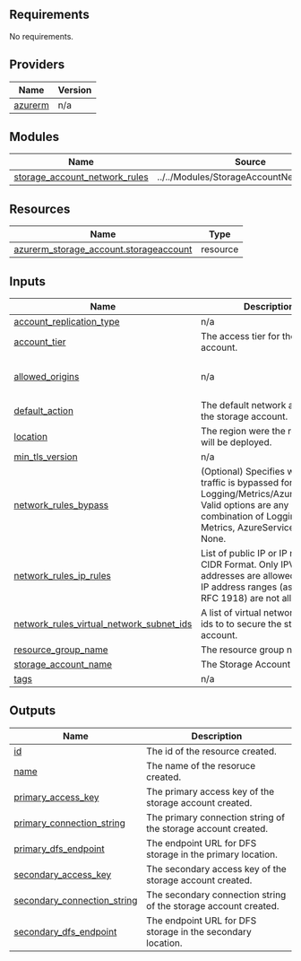 
## Requirements

No requirements.

## Providers

| Name | Version |
|------|---------|
| <a name="provider_azurerm"></a> [azurerm](#provider\_azurerm) | n/a |

## Modules

| Name | Source | Version |
|------|--------|---------|
| <a name="module_storage_account_network_rules"></a> [storage\_account\_network\_rules](#module\_storage\_account\_network\_rules) | ../../Modules/StorageAccountNetworkRules/ | n/a |

## Resources

| Name | Type |
|------|------|
| [azurerm_storage_account.storageaccount](https://registry.terraform.io/providers/hashicorp/azurerm/latest/docs/resources/storage_account) | resource |

## Inputs

| Name | Description | Type | Default | Required |
|------|-------------|------|---------|:--------:|
| <a name="input_account_replication_type"></a> [account\_replication\_type](#input\_account\_replication\_type) | n/a | `string` | `"LRS"` | no |
| <a name="input_account_tier"></a> [account\_tier](#input\_account\_tier) | The access tier for the storage account. | `string` | `"Standard"` | no |
| <a name="input_allowed_origins"></a> [allowed\_origins](#input\_allowed\_origins) | n/a | `list` | <pre>[<br>  "*"<br>]</pre> | no |
| <a name="input_default_action"></a> [default\_action](#input\_default\_action) | The default network access to the storage account. | `string` | `"Deny"` | no |
| <a name="input_location"></a> [location](#input\_location) | The region were the resource will be deployed. | `any` | n/a | yes |
| <a name="input_min_tls_version"></a> [min\_tls\_version](#input\_min\_tls\_version) | n/a | `string` | `"TLS1_2"` | no |
| <a name="input_network_rules_bypass"></a> [network\_rules\_bypass](#input\_network\_rules\_bypass) | (Optional) Specifies whether traffic is bypassed for Logging/Metrics/AzureServices. Valid options are any combination of Logging, Metrics, AzureServices, or None. | `list(string)` | <pre>[<br>  "Metrics",<br>  "Logging",<br>  "AzureServices"<br>]</pre> | no |
| <a name="input_network_rules_ip_rules"></a> [network\_rules\_ip\_rules](#input\_network\_rules\_ip\_rules) | List of public IP or IP ranges in CIDR Format. Only IPV4 addresses are allowed. Private IP address ranges (as defined in RFC 1918) are not allowed. | `list(string)` | `[]` | no |
| <a name="input_network_rules_virtual_network_subnet_ids"></a> [network\_rules\_virtual\_network\_subnet\_ids](#input\_network\_rules\_virtual\_network\_subnet\_ids) | A list of virtual network subnet ids to to secure the storage account. | `list(string)` | `[]` | no |
| <a name="input_resource_group_name"></a> [resource\_group\_name](#input\_resource\_group\_name) | The resource group name. | `any` | n/a | yes |
| <a name="input_storage_account_name"></a> [storage\_account\_name](#input\_storage\_account\_name) | The Storage Account name. | `any` | n/a | yes |
| <a name="input_tags"></a> [tags](#input\_tags) | n/a | `any` | n/a | yes |

## Outputs

| Name | Description |
|------|-------------|
| <a name="output_id"></a> [id](#output\_id) | The id of the resource created. |
| <a name="output_name"></a> [name](#output\_name) | The name of the resoruce created. |
| <a name="output_primary_access_key"></a> [primary\_access\_key](#output\_primary\_access\_key) | The primary access key of the storage account created. |
| <a name="output_primary_connection_string"></a> [primary\_connection\_string](#output\_primary\_connection\_string) | The primary connection string of the storage account created. |
| <a name="output_primary_dfs_endpoint"></a> [primary\_dfs\_endpoint](#output\_primary\_dfs\_endpoint) | The endpoint URL for DFS storage in the primary location. |
| <a name="output_secondary_access_key"></a> [secondary\_access\_key](#output\_secondary\_access\_key) | The secondary access key of the storage account created. |
| <a name="output_secondary_connection_string"></a> [secondary\_connection\_string](#output\_secondary\_connection\_string) | The secondary connection string of the storage account created. |
| <a name="output_secondary_dfs_endpoint"></a> [secondary\_dfs\_endpoint](#output\_secondary\_dfs\_endpoint) | The endpoint URL for DFS storage in the secondary location. |